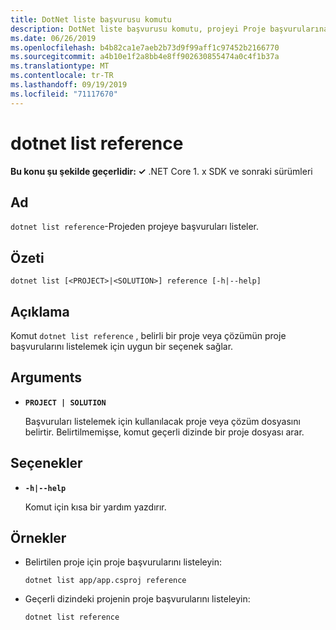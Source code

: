 ```yaml
---
title: DotNet liste başvurusu komutu
description: DotNet liste başvurusu komutu, projeyi Proje başvurularına göre listelemek için kullanışlı bir seçenek sağlar.
ms.date: 06/26/2019
ms.openlocfilehash: b4b82ca1e7aeb2b73d9f99aff1c97452b2166770
ms.sourcegitcommit: a4b10e1f2a8bb4e8ff902630855474a0c4f1b37a
ms.translationtype: MT
ms.contentlocale: tr-TR
ms.lasthandoff: 09/19/2019
ms.locfileid: "71117670"
---
```

# <a name="dotnet-list-reference"></a>dotnet list reference

**Bu konu şu şekilde geçerlidir: ✓** .NET Core 1. x SDK ve sonraki sürümleri

<!-- todo: uncomment when all CLI commands are reviewed
[!INCLUDE [topic-appliesto-net-core-all](../../../includes/topic-appliesto-net-core-all.md)]
-->

## <a name="name"></a>Ad

`dotnet list reference`-Projeden projeye başvuruları listeler.

## <a name="synopsis"></a>Özeti

`dotnet list [<PROJECT>|<SOLUTION>] reference [-h|--help]`

## <a name="description"></a>Açıklama

Komut `dotnet list reference` , belirli bir proje veya çözümün proje başvurularını listelemek için uygun bir seçenek sağlar.

## <a name="arguments"></a>Arguments

* **`PROJECT | SOLUTION`**

  Başvuruları listelemek için kullanılacak proje veya çözüm dosyasını belirtir. Belirtilmemişse, komut geçerli dizinde bir proje dosyası arar.

## <a name="options"></a>Seçenekler

* **`-h|--help`**

  Komut için kısa bir yardım yazdırır.

## <a name="examples"></a>Örnekler

* Belirtilen proje için proje başvurularını listeleyin:

  ```dotnetcli
  dotnet list app/app.csproj reference
  ```

* Geçerli dizindeki projenin proje başvurularını listeleyin:

  ```dotnetcli
  dotnet list reference
  ```
